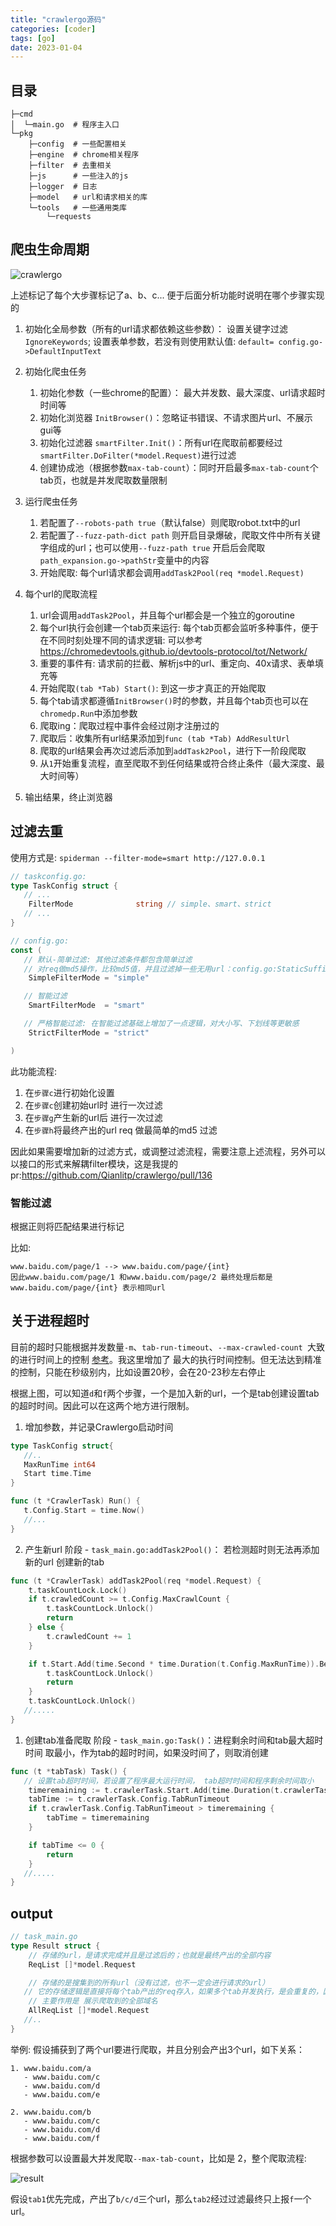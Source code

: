 ```yaml
---
title: "crawlergo源码"
categories: [coder]
tags: [go]
date: 2023-01-04
---
```


## 目录
```
├─cmd
│  └─main.go  # 程序主入口
└─pkg
    ├─config  # 一些配置相关
    ├─engine  # chrome相关程序
    ├─filter  # 去重相关
    ├─js      # 一些注入的js
    ├─logger  # 日志
    ├─model   # url和请求相关的库
    └─tools   # 一些通用类库
        └─requests
```

## 爬虫生命周期
![crawlergo](../../../img/2023/crawlergo.png)

上述标记了每个大步骤标记了a、b、c... 便于后面分析功能时说明在哪个步骤实现的

1. 初始化全局参数（所有的url请求都依赖这些参数）： 设置关键字过滤`IgnoreKeywords`; 设置表单参数，若没有则使用默认值: `default= config.go->DefaultInputText`
2. 初始化爬虫任务
   1. 初始化参数（一些chrome的配置）： 最大并发数、最大深度、url请求超时时间等
   2. 初始化浏览器 `InitBrowser()`：忽略证书错误、不请求图片url、不展示gui等
   3. 初始化过滤器 `smartFilter.Init()`：所有url在爬取前都要经过`smartFilter.DoFilter(*model.Request)`进行过滤
   4. 创建协成池（根据参数`max-tab-count`）：同时开启最多`max-tab-count`个tab页，也就是并发爬取数量限制

3. 运行爬虫任务
   1. 若配置了`--robots-path true`（默认false）则爬取robot.txt中的url
   2. 若配置了`--fuzz-path-dict path` 则开启目录爆破，爬取文件中所有关键字组成的url；也可以使用`--fuzz-path true` 开启后会爬取`path_expansion.go->pathStr`变量中的内容
   3. 开始爬取: 每个url请求都会调用`addTask2Pool(req *model.Request)`

4. 每个url的爬取流程
   1. url会调用`addTask2Pool`，并且每个url都会是一个独立的goroutine
   2. 每个url执行会创建一个tab页来运行: 每个tab页都会监听多种事件，便于在不同时刻处理不同的请求逻辑: 可以参考 https://chromedevtools.github.io/devtools-protocol/tot/Network/ 
   3. 重要的事件有: 请求前的拦截、解析js中的url、重定向、40x请求、表单填充等
   4. 开始爬取`(tab *Tab) Start()`: 到这一步才真正的开始爬取
   5. 每个tab请求都遵循`InitBrowser()`时的参数，并且每个tab页也可以在`chromedp.Run`中添加参数
   6. 爬取ing：爬取过程中事件会经过刚才注册过的
   7. 爬取后：收集所有url结果添加到`func (tab *Tab) AddResultUrl`
   8. 爬取的url结果会再次过滤后添加到`addTask2Pool`，进行下一阶段爬取
   9. 从`1`开始重复流程，直至爬取不到任何结果或符合终止条件（最大深度、最大时间等）

5. 输出结果，终止浏览器


## 过滤去重
使用方式是: `spiderman --filter-mode=smart http://127.0.0.1`

```go
// taskconfig.go:
type TaskConfig struct {
   // ...
	FilterMode              string // simple、smart、strict
   // ...
}

// config.go: 
const (
   // 默认-简单过滤: 其他过滤条件都包含简单过滤
   // 对req做md5操作，比较md5值，并且过滤掉一些无用url：config.go:StaticSuffix 参数中的比如 png、jpg等
	SimpleFilterMode = "simple"

   // 智能过滤
	SmartFilterMode  = "smart"

   // 严格智能过滤: 在智能过滤基础上增加了一点逻辑，对大小写、下划线等更敏感
	StrictFilterMode = "strict"

)

```

此功能流程:
1. 在`步骤c`进行初始化设置
2. 在`步骤c`创建初始url时 进行一次过滤
3. 在`步骤g`产生新的url后 进行一次过滤
4. 在`步骤h`将最终产出的url req 做最简单的md5 过滤

因此如果需要增加新的过滤方式，或调整过滤流程，需要注意上述流程，另外可以以接口的形式来解耦filter模块，这是我提的pr:https://github.com/Qianlitp/crawlergo/pull/136

### 智能过滤
根据正则将匹配结果进行标记

比如: 

```
www.baidu.com/page/1 --> www.baidu.com/page/{int}
因此www.baidu.com/page/1 和www.baidu.com/page/2 最终处理后都是www.baidu.com/page/{int} 表示相同url
```

## 关于进程超时
目前的超时只能根据并发数量`-m`、`tab-run-timeout`、`--max-crawled-count `大致的进行时间上的控制 [参考](https://github.com/Qianlitp/crawlergo/issues/69)。我这里增加了
最大的执行时间控制。但无法达到精准的控制，只能在秒级别内，比如设置20秒，会在20-23秒左右停止

根据上图，可以知道`d`和`f`两个步骤，一个是加入新的url，一个是tab创建设置tab的超时时间。因此可以在这两个地方进行限制。
1. 增加参数，并记录Crawlergo启动时间
```go
type TaskConfig struct{
   //..
   MaxRunTime int64
   Start time.Time
}

func (t *CrawlerTask) Run() {
   t.Config.Start = time.Now()
   //...
}
```
2. 产生新url 阶段 - `task_main.go:addTask2Pool()`： 若检测超时则无法再添加新的url 创建新的tab
```go
func (t *CrawlerTask) addTask2Pool(req *model.Request) {
	t.taskCountLock.Lock()
	if t.crawledCount >= t.Config.MaxCrawlCount {
		t.taskCountLock.Unlock()
		return
	} else {
		t.crawledCount += 1
	}

	if t.Start.Add(time.Second * time.Duration(t.Config.MaxRunTime)).Before(time.Now()) {
		t.taskCountLock.Unlock()
		return
	}
	t.taskCountLock.Unlock()
   //.....
}
```
1. 创建tab准备爬取 阶段 - `task_main.go:Task()`：进程剩余时间和tab最大超时时间 取最小，作为tab的超时时间，如果没时间了，则取消创建
```go
func (t *tabTask) Task() {
   // 设置tab超时时间，若设置了程序最大运行时间， tab超时时间和程序剩余时间取小
	timeremaining := t.crawlerTask.Start.Add(time.Duration(t.crawlerTask.Config.MaxRunTime) * time.Second).Sub(time.Now())
	tabTime := t.crawlerTask.Config.TabRunTimeout
	if t.crawlerTask.Config.TabRunTimeout > timeremaining {
		tabTime = timeremaining
	}

	if tabTime <= 0 {
		return
	}
   //.....
}
```

## output
```go
// task_main.go
type Result struct {
	// 存储的url，是请求完成并且是过滤后的；也就是最终产出的全部内容
	ReqList []*model.Request

	// 存储的是搜集到的所有url（没有过滤，也不一定会进行请求的url）
   // 它的存储逻辑是直接将每个tab产出的req存入，如果多个tab并发执行，是会重复的，因此在任务完成后需要去重操作
	// 主要作用是 展示爬取到的全部域名
	AllReqList []*model.Request
   //..
}
```

举例: 
假设捕获到了两个url要进行爬取，并且分别会产出3个url，如下关系：
```
1. www.baidu.com/a
   - www.baidu.com/c
   - www.baidu.com/d
   - www.baidu.com/e

2. www.baidu.com/b
   - www.baidu.com/c
   - www.baidu.com/d
   - www.baidu.com/f
```


根据参数可以设置最大并发爬取`--max-tab-count`，比如是 2，整个爬取流程:


![result](../../../img/2023/result1.png)

假设`tab1`优先完成，产出了`b/c/d`三个url，那么`tab2`经过过滤最终只上报`f`一个url。

